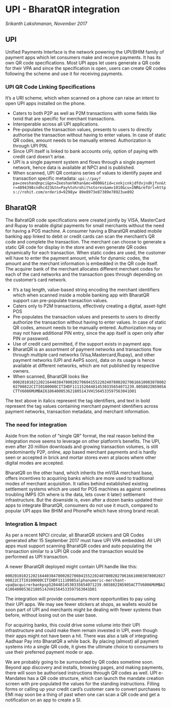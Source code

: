 # **UPI - BharatQR integration**

_Srikanth Lakshmanan, November 2017_

## UPI

Unified Payments Interface is the network powering the UPI/BHIM family of payment apps which let consumers make and receive payments. It has its own QR code specifications. Most UPI apps let users generate a QR code for their VPA and since the specification is open, users can create QR codes following the scheme and use it for receiving payments.

### UPI QR Code Linking Specifications

It’s a URI scheme, which when scanned on a phone can raise an intent to open UPI apps installed on the phone.

* Caters to both P2P as well as P2M transactions with some fields like txnid that are specific for merchant transactions.
* Interoperable across all UPI applications.
* Pre-populates the transaction values, presents to users to directly authorise the transaction without having to enter values. In case of static QR codes, amount needs to be manually entered. Authorization is through UPI PIN.
* Since UPI itself is linked to bank accounts only, option of paying with credit card doesn't arise.
* UPI is a single payment system and flows through a single payment network, hence data is available at NPCI and is published.
* When scanned, UPI QR contains series of values to identify payee and transaction specific metadata:
  `upi://pay?pa=zeeshan@npci&pn=Zeeshan%Khan&mc=0000&tid=cxnkjcnkjdfdvjndkjfvn&tr=4894398cndhcd23&tn=Pay%to%rohit%stores&am=1010&cu=INR&refUrl=https://rohit.com/orderid=9298yw 89e8973e87389e78923ue892`

## BharatQR

The BahratQR code specifications were created jointly by VISA, MasterCard and Rupay to enable digital payments for small merchants without the need for having a POS machine. A consumer having a BharatQR enabled mobile banking app linked to debit or credit cards can scan the merchant’s QR code and complete the transaction. The merchant can choose to generate a static QR code for display in the store and even generate QR codes dynamically for each transaction. When static codes are used, the customer will have to enter the payment amount, while for dynamic codes, the amount and the merchant information is embedded in the QR code itself. The acquirer bank of the merchant allocates different merchant codes for each of the card networks and the transaction goes through depending on the customer’s card network.

* It’s a tag length, value-based string encoding the merchant identifiers which when scanned inside a mobile banking app with BharatQR support can pre-populate transaction values.
* Caters only to P2M transactions, effectively creating a digital, asset-light POS
* Pre-populates the transaction values and presents to users to directly authorize the transaction without having to enter values. In case of static QR codes, amount needs to be manually entered. Authorization may or may not have additional PIN entry, since the app itself is open only after PIN or password.
* Use of credit card permitted, if the support exists in payment app.
* BharatQR is an assortment of payment networks and transactions flow through multiple card networks \(Visa,Mastercard,Rupay\), and other payment networks \(UPI and AePS soon\), data on its usage is hence available at different networks, which are not published by respective owners.
* When scanned, BharatQR looks like `000201010212021644038478002027060415522024078002027061661000307800202700822CITI0100000CITIHDF111152044814530335654071239.005802IN5905ACTTV6006MUMBAI610640005362180514JVH1564533597563041D01`

The text above in italics represent the tag identifiers, and text in bold represent the tag values containing merchant payment identifiers across payment networks, transaction metadata, and merchant information.

### The need for integration

Aside from the notion of “single QR” format, the real reason behind the integration move seems to leverage on other platform’s benefits. The UPI, even after 20 million downloads and growing transaction volumes, is still predominantly P2P, online, app based merchant payments and is hardly seen or accepted in brick and mortar stores even at places where other digital modes are accepted.

BharatQR on the other hand, which inherits the mVISA merchant base, offers incentives to acquiring banks which are more used to traditional modes of merchant acquisition. It rallies behind established existing settlement systems which are used for POS machines as against sometimes troubling IMPS \(Oh where is the data, lets cover it later\) settlement infrastructure. But the downside is, even after a dozen banks updated their apps to integrate BharatQR, consumers do not use it much, compared to popular UPI apps like BHIM and PhonePe which have strong brand recall.

### Integration & Impact

As per a recent NPCI circular, all BharatQR stickers and QR Codes generated after 15 September 2017 must have UPI VPA embedded. All UPI apps must support scanning BharatQR codes and auto populating the transaction similar to a UPI QR code and the transaction would be performed as UPI transaction.

A newer BharatQR deployed might contain UPI handle like this:

`000201010212021644038478002027060415522024078002027061661000307800202700822CITI0100000CITIHDF11110985alphanumeric-merchant-vpa@acquirerbankpsp52044814530335654071239.005802IN5905ACTTV6006MUMBAI610640005362180514JVH1564533597563041D01`

The integration will provide consumers more opportunities to pay using their UPI apps. We may see fewer stickers at shops, as wallets would be soon part of UPI and merchants might be dealing with fewer systems than before, without losing out on the user base.

For acquiring banks, this could drive some volume into their UPI infrastructure and could make them remain invested in UPI, even though their apps might not have been a hit. There was also a talk of integrating Aadhaar Pay into BharatQR a while back. By placing \(almost\) all payment systems into a single QR code, it gives the ultimate choice to consumers to use their preferred payment mode or app.

We are probably going to be surrounded by QR codes sometime soon. Beyond app discovery and installs, browsing pages, and making payments, there will soon be authorised instructions through QR codes as well. UPI e-Mandates has a QR code structure, which can launch the mandate creation screen with pre-populated the values for the standing instructions. Filling forms or calling up your credit card’s customer care to convert purchases to EMI may soon be a thing of past when one can scan a QR code and get a notification on an app to create a SI.

